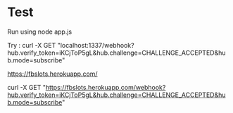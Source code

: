 # Test
Run using node app.js

Try : curl -X GET "localhost:1337/webhook?hub.verify_token=iKCjToP5gL&hub.challenge=CHALLENGE_ACCEPTED&hub.mode=subscribe"

https://fbslots.herokuapp.com/

curl -X GET "https://fbslots.herokuapp.com/webhook?hub.verify_token=iKCjToP5gL&hub.challenge=CHALLENGE_ACCEPTED&hub.mode=subscribe"